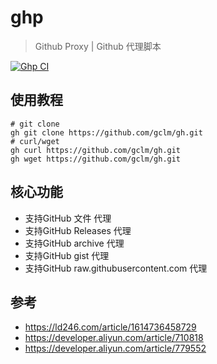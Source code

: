 # ghp
> Github Proxy | Github 代理脚本

[![Ghp CI](https://github.com/gclm/gh/actions/workflows/release.yml/badge.svg)](https://github.com/gclm/gh/actions)

## 使用教程
```shell
# git clone 
gh git clone https://github.com/gclm/gh.git
# curl/wget 
gh curl https://github.com/gclm/gh.git
gh wget https://github.com/gclm/gh.git
```

## 核心功能
- 支持GitHub 文件 代理
- 支持GitHub Releases  代理
- 支持GitHub archive 代理
- 支持GitHub gist 代理
- 支持GitHub raw.githubusercontent.com 代理

## 参考
- https://ld246.com/article/1614736458729
- https://developer.aliyun.com/article/710818
- https://developer.aliyun.com/article/779552